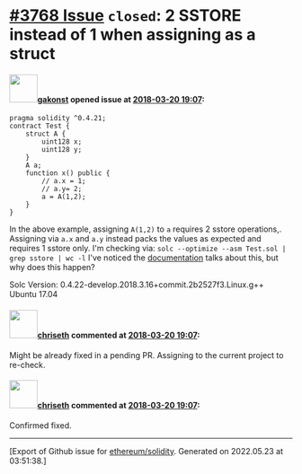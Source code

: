 # [\#3768 Issue](https://github.com/ethereum/solidity/issues/3768) `closed`: 2 SSTORE instead of 1 when assigning as a struct

#### <img src="https://avatars.githubusercontent.com/u/17802178?u=415799bf0993e702ceb029e13fadb14eb79cfa0a&v=4" width="50">[gakonst](https://github.com/gakonst) opened issue at [2018-03-20 19:07](https://github.com/ethereum/solidity/issues/3768):

```
pragma solidity ^0.4.21;
contract Test {
    struct A { 
        uint128 x;
        uint128 y;
    }
    A a;
    function x() public {
        // a.x = 1;
        // a.y= 2;
        a = A(1,2); 
    }
}
```

In the above example, assigning `A(1,2)` to `a` requires 2 sstore operations,.
Assigning via `a.x` and `a.y` instead packs the values as expected and requires 1 sstore only.
I'm checking via: `solc --optimize --asm Test.sol | grep sstore | wc -l`
I've noticed the [documentation](https://solidity.readthedocs.io/en/latest/miscellaneous.html#internals-the-optimizer)  talks about this, but why does this happen?

Solc Version: 0.4.22-develop.2018.3.16+commit.2b2527f3.Linux.g++
Ubuntu 17.04

#### <img src="https://avatars.githubusercontent.com/u/9073706?v=4" width="50">[chriseth](https://github.com/chriseth) commented at [2018-03-20 19:07](https://github.com/ethereum/solidity/issues/3768#issuecomment-374903735):

Might be already fixed in a pending PR. Assigning to the current project to re-check.

#### <img src="https://avatars.githubusercontent.com/u/9073706?v=4" width="50">[chriseth](https://github.com/chriseth) commented at [2018-03-20 19:07](https://github.com/ethereum/solidity/issues/3768#issuecomment-378880241):

Confirmed fixed.


-------------------------------------------------------------------------------



[Export of Github issue for [ethereum/solidity](https://github.com/ethereum/solidity). Generated on 2022.05.23 at 03:51:38.]

